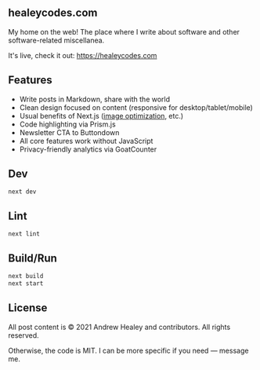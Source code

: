 ## healeycodes.com

My home on the web! The place where I write about software and other software-related miscellanea.

It's live, check it out: https://healeycodes.com

## Features

- Write posts in Markdown, share with the world
- Clean design focused on content (responsive for desktop/tablet/mobile)
- Usual benefits of Next.js ([image optimization](https://nextjs.org/docs/basic-features/image-optimization), etc.)
- Code highlighting via Prism.js
- Newsletter CTA to Buttondown
- All core features work without JavaScript
- Privacy-friendly analytics via GoatCounter

## Dev

```
next dev
```

## Lint

```
next lint
```

## Build/Run

```bash
next build
next start
```

## License

All post content is © 2021 Andrew Healey and contributors. All rights reserved.

Otherwise, the code is MIT. I can be more specific if you need — message me.
